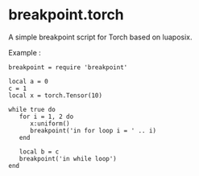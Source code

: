breakpoint.torch
====================

A simple breakpoint script for Torch based on luaposix.

Example :
```
breakpoint = require 'breakpoint'

local a = 0
c = 1
local x = torch.Tensor(10)

while true do
   for i = 1, 2 do
      x:uniform()
      breakpoint('in for loop i = ' .. i)
   end   

   local b = c
   breakpoint('in while loop')
end
```


